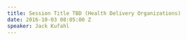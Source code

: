 ```yaml
---
title: Session Title TBD (Health Delivery Organizations)
date: 2016-10-03 08:05:00 Z
speaker: Jack Kufahl
---
```


